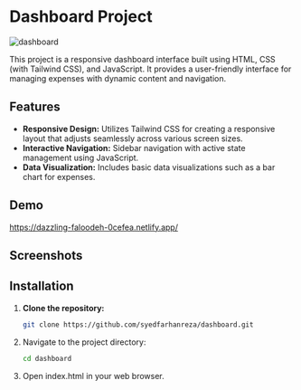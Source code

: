 # Dashboard Project

![dashboard](https://github.com/syedfarhanreza/dashboard/assets/95230278/85491bca-a8b7-4cfd-b81f-6cb405f23fc8)


This project is a responsive dashboard interface built using HTML, CSS (with Tailwind CSS), and JavaScript. It provides a user-friendly interface for managing expenses with dynamic content and navigation.

## Features

- **Responsive Design:** Utilizes Tailwind CSS for creating a responsive layout that adjusts seamlessly across various screen sizes.
- **Interactive Navigation:** Sidebar navigation with active state management using JavaScript.
- **Data Visualization:** Includes basic data visualizations such as a bar chart for expenses.

## Demo

https://dazzling-faloodeh-0cefea.netlify.app/

## Screenshots

## Installation

1. **Clone the repository:**

   ```sh
   git clone https://github.com/syedfarhanreza/dashboard.git 

2. Navigate to the project directory:
   ```sh
   cd dashboard
3. Open index.html in your web browser.
